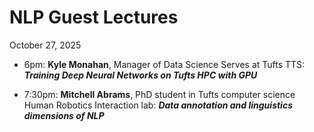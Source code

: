 # NLP Guest Lectures

October 27, 2025

- 6pm: **Kyle Monahan**, Manager of Data Science Serves at Tufts TTS: ***Training Deep Neural Networks on Tufts HPC with GPU***

- 7:30pm: **Mitchell Abrams**, PhD student in Tufts computer science Human Robotics Interaction lab: ***Data annotation and linguistics dimensions of NLP***
